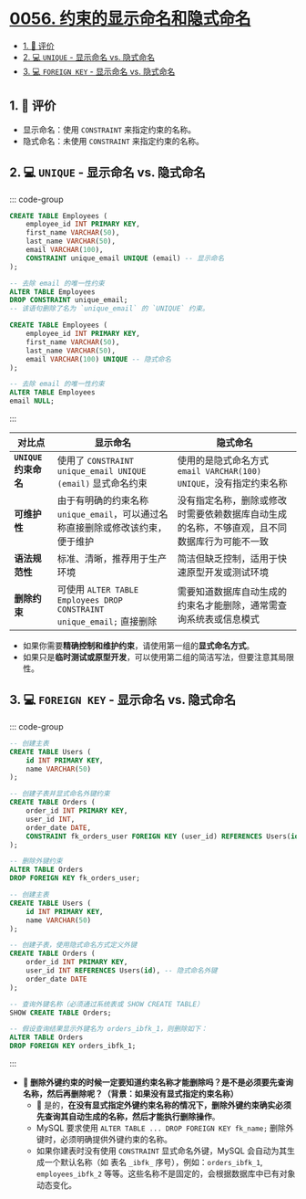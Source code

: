 # [0056. 约束的显示命名和隐式命名](https://github.com/tnotesjs/TNotes.sql/tree/main/notes/0056.%20%E7%BA%A6%E6%9D%9F%E7%9A%84%E6%98%BE%E7%A4%BA%E5%91%BD%E5%90%8D%E5%92%8C%E9%9A%90%E5%BC%8F%E5%91%BD%E5%90%8D)

<!-- region:toc -->

- [1. 🫧 评价](#1--评价)
- [2. 💻 `UNIQUE` - 显示命名 vs. 隐式命名](#2--unique---显示命名-vs-隐式命名)
- [3. 💻 `FOREIGN KEY` - 显示命名 vs. 隐式命名](#3--foreign-key---显示命名-vs-隐式命名)

<!-- endregion:toc -->

## 1. 🫧 评价

- 显示命名：使用 `CONSTRAINT` 来指定约束的名称。
- 隐式命名：未使用 `CONSTRAINT` 来指定约束的名称。

## 2. 💻 `UNIQUE` - 显示命名 vs. 隐式命名

::: code-group

```sql [显示命名] {6}
CREATE TABLE Employees (
    employee_id INT PRIMARY KEY,
    first_name VARCHAR(50),
    last_name VARCHAR(50),
    email VARCHAR(100),
    CONSTRAINT unique_email UNIQUE (email) -- 显示命名
);

-- 去除 email 的唯一性约束
ALTER TABLE Employees
DROP CONSTRAINT unique_email;
-- 该语句删除了名为 `unique_email` 的 `UNIQUE` 约束。
```

```sql [隐式命名] {5}
CREATE TABLE Employees (
    employee_id INT PRIMARY KEY,
    first_name VARCHAR(50),
    last_name VARCHAR(50),
    email VARCHAR(100) UNIQUE -- 隐式命名
);

-- 去除 email 的唯一性约束
ALTER TABLE Employees
email NULL;
```

:::

| 对比点 | 显示命名 | 隐式命名 |
| --- | --- | --- |
| **`UNIQUE` 约束命名** | 使用了 `CONSTRAINT unique_email UNIQUE (email)` 显式命名约束 | 使用的是隐式命名方式 `email VARCHAR(100) UNIQUE`，没有指定约束名称 |
| **可维护性** | 由于有明确的约束名称 `unique_email`，可以通过名称直接删除或修改该约束，便于维护 | 没有指定名称，删除或修改时需要依赖数据库自动生成的名称，不够直观，且不同数据库行为可能不一致 |
| **语法规范性** | 标准、清晰，推荐用于生产环境 | 简洁但缺乏控制，适用于快速原型开发或测试环境 |
| **删除约束** | 可使用 `ALTER TABLE Employees DROP CONSTRAINT unique_email;` 直接删除 | 需要知道数据库自动生成的约束名才能删除，通常需查询系统表或信息模式 |

- 如果你需要**精确控制和维护约束**，请使用第一组的**显式命名方式**。
- 如果只是**临时测试或原型开发**，可以使用第二组的简洁写法，但要注意其局限性。

## 3. 💻 `FOREIGN KEY` - 显示命名 vs. 隐式命名

::: code-group

```sql [显示命名] {12,17}
-- 创建主表
CREATE TABLE Users (
    id INT PRIMARY KEY,
    name VARCHAR(50)
);

-- 创建子表并显式命名外键约束
CREATE TABLE Orders (
    order_id INT PRIMARY KEY,
    user_id INT,
    order_date DATE,
    CONSTRAINT fk_orders_user FOREIGN KEY (user_id) REFERENCES Users(id)
);

-- 删除外键约束
ALTER TABLE Orders
DROP FOREIGN KEY fk_orders_user;
```

```sql [隐式命名] {10,15,19}
-- 创建主表
CREATE TABLE Users (
    id INT PRIMARY KEY,
    name VARCHAR(50)
);

-- 创建子表，使用隐式命名方式定义外键
CREATE TABLE Orders (
    order_id INT PRIMARY KEY,
    user_id INT REFERENCES Users(id), -- 隐式命名外键
    order_date DATE
);

-- 查询外键名称（必须通过系统表或 SHOW CREATE TABLE）
SHOW CREATE TABLE Orders;

-- 假设查询结果显示外键名为 orders_ibfk_1，则删除如下：
ALTER TABLE Orders
DROP FOREIGN KEY orders_ibfk_1;
```

:::

- **🤔 删除外键约束的时候一定要知道约束名称才能删除吗？是不是必须要先查询名称，然后再删除呢？（背景：如果没有显式指定约束名称）**
  - 🤖 是的，**在没有显式指定外键约束名称的情况下，删除外键约束确实必须先查询其自动生成的名称，然后才能执行删除操作**。
  - MySQL 要求使用 `ALTER TABLE ... DROP FOREIGN KEY fk_name;` 删除外键时，必须明确提供外键约束的名称。
  - 如果你建表时没有使用 `CONSTRAINT` 显式命名外键，MySQL 会自动为其生成一个默认名称（如 表名 `_ibfk_` 序号），例如：`orders_ibfk_1`, `employees_ibfk_2` 等等。这些名称不是固定的，会根据数据库中已有对象动态变化。
